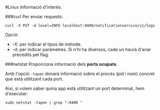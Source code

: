 #Linux
Informació d'interès.

###curl
Per enviar requests:
```
curl -X PUT -d level=INFO localhost:9400/notificationservice/v1/logs
```
Opció:
- -X: per indicar el tipus de mètode.
- -d: per indicar paràmetres. Si n'hi ha diversos, cada un haurà d'anar precedits pel flag.


###netstat
Proporciona informació dels **ports ocupats**.

Amb l'opció <code>-tapen</code> donarà informació sobre el procés (pid i nom) concret que està utilitzant cada port.

Així, si volem saber quina app està utilitzant un port determinat, hem d'executar:
```
sudo netstat -tapen | grep ":9400 "
```
